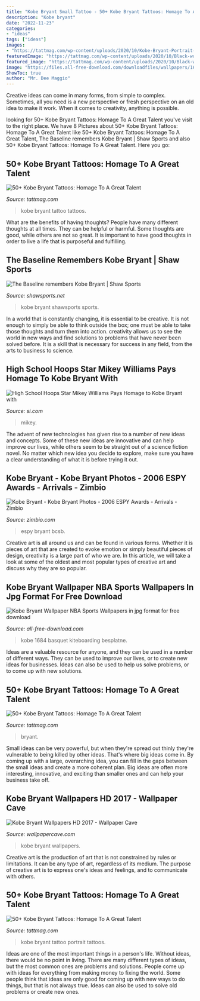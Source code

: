 ```yaml
---
title: "Kobe Bryant Small Tattoo - 50+ Kobe Bryant Tattoos: Homage To A Great Talent"
description: "Kobe bryant"
date: "2022-11-23"
categories:
- "ideas"
tags: ["ideas"]
images:
- "https://tattmag.com/wp-content/uploads/2020/10/Kobe-Bryant-Portrait-Tattoo-3-619x1024.jpg"
featuredImage: "https://tattmag.com/wp-content/uploads/2020/10/Black-work-Kobe-Bryant-Tattoo-2-768x984.jpg"
featured_image: "https://tattmag.com/wp-content/uploads/2020/10/Black-work-Kobe-Bryant-Tattoo-2-768x984.jpg"
image: "https://files.all-free-download.com/downloadfiles/wallpapers/1600_1200/kobe_bryant_wallpaper_nba_sports_1684.jpg"
ShowToc: true
author: "Mr. Dee Maggio"
---
```



Creative ideas can come in many forms, from simple to complex. Sometimes, all you need is a new perspective or fresh perspective on an old idea to make it work. When it comes to creativity, anything is possible.

	

		
looking for 50+ Kobe Bryant Tattoos: Homage To A Great Talent you've visit to the right place. We have 8 Pictures about 50+ Kobe Bryant Tattoos: Homage To A Great Talent like 50+ Kobe Bryant Tattoos: Homage To A Great Talent, The Baseline remembers Kobe Bryant | Shaw Sports and also 50+ Kobe Bryant Tattoos: Homage To A Great Talent. Here you go:
		
    
## 50+ Kobe Bryant Tattoos: Homage To A Great Talent

<img loading=lazy src="https://tattmag.com/wp-content/uploads/2020/10/Black-work-Kobe-Bryant-Tattoo-2-799x1024.jpg" onerror="this.onerror=null;this.src='https://tse2.mm.bing.net/th?id=OIP.hyNdP_BnFC-bc1YCcbG71wHaJf&amp;pid=15.1';" alt="50+ Kobe Bryant Tattoos: Homage To A Great Talent">

_Source: tattmag.com_

>kobe bryant tattoo tattoos. 

	

What are the benefits of having thoughts?
People have many different thoughts at all times. They can be helpful or harmful. Some thoughts are good, while others are not so great. It is important to have good thoughts in order to live a life that is purposeful and fulfilling.

    
## The Baseline Remembers Kobe Bryant | Shaw Sports

<img loading=lazy src="https://shawsports.net/wp-content/uploads/2020/01/Kobe-1024x1024.png" onerror="this.onerror=null;this.src='https://tse3.mm.bing.net/th?id=OIP.dIuhTahcWskp5nsszIpoxwHaHa&amp;pid=15.1';" alt="The Baseline remembers Kobe Bryant | Shaw Sports">

_Source: shawsports.net_

>kobe bryant shawsports sports. 

	

In a world that is constantly changing, it is essential to be creative. It is not enough to simply be able to think outside the box; one must be able to take those thoughts and turn them into action. creativity allows us to see the world in new ways and find solutions to problems that have never been solved before. It is a skill that is necessary for success in any field, from the arts to business to science.

    
## High School Hoops Star Mikey Williams Pays Homage To Kobe Bryant With

<img loading=lazy src="https://www.si.com/.image/t_share/MTcwMjgwMjgxMzE0NDM2NDMx/mikey-williams.jpg" onerror="this.onerror=null;this.src='https://tse2.mm.bing.net/th?id=OIP.4-wvFmgIRRaYY4vKoa0slQHaE8&amp;pid=15.1';" alt="High School Hoops Star Mikey Williams Pays Homage to Kobe Bryant with">

_Source: si.com_

>mikey. 

	

The advent of new technologies has given rise to a number of new ideas and concepts. Some of these new ideas are innovative and can help improve our lives, while others seem to be straight out of a science fiction novel. No matter which new idea you decide to explore, make sure you have a clear understanding of what it is before trying it out.

    
## Kobe Bryant - Kobe Bryant Photos - 2006 ESPY Awards - Arrivals - Zimbio

<img loading=lazy src="https://www4.pictures.gi.zimbio.com/2006+ESPY+Awards+Arrivals+Bcsb_owGjmCx.jpg" onerror="this.onerror=null;this.src='https://tse2.mm.bing.net/th?id=OIP.M3u8v5lQ1VtMCBoL4mzf_AHaLm&amp;pid=15.1';" alt="Kobe Bryant - Kobe Bryant Photos - 2006 ESPY Awards - Arrivals - Zimbio">

_Source: zimbio.com_

>espy bryant bcsb. 

	

Creative art is all around us and can be found in various forms. Whether it is pieces of art that are created to evoke emotion or simply beautiful pieces of design, creativity is a large part of who we are. In this article, we will take a look at some of the oldest and most popular types of creative art and discuss why they are so popular.

    
## Kobe Bryant Wallpaper NBA Sports Wallpapers In Jpg Format For Free Download

<img loading=lazy src="https://files.all-free-download.com/downloadfiles/wallpapers/1600_1200/kobe_bryant_wallpaper_nba_sports_1684.jpg" onerror="this.onerror=null;this.src='https://tse3.mm.bing.net/th?id=OIP.2SXnYV_5ICIhpcCZhYIwWwHaFj&amp;pid=15.1';" alt="Kobe Bryant Wallpaper NBA Sports Wallpapers in jpg format for free download">

_Source: all-free-download.com_

>kobe 1684 basquet kiteboarding besplatne. 

	

Ideas are a valuable resource for anyone, and they can be used in a number of different ways. They can be used to improve our lives, or to create new ideas for businesses. Ideas can also be used to help us solve problems, or to come up with new solutions.

    
## 50+ Kobe Bryant Tattoos: Homage To A Great Talent

<img loading=lazy src="https://tattmag.com/wp-content/uploads/2020/10/Black-work-Kobe-Bryant-Tattoo-2-768x984.jpg" onerror="this.onerror=null;this.src='https://tse4.mm.bing.net/th?id=OIP.9aG-Hp8k7v4l0CDk7upBMwHaJf&amp;pid=15.1';" alt="50+ Kobe Bryant Tattoos: Homage To A Great Talent">

_Source: tattmag.com_

>bryant. 

	

Small ideas can be very powerful, but when they're spread out thinly they're vulnerable to being killed by other ideas. That's where big ideas come in. By coming up with a large, overarching idea, you can fill in the gaps between the small ideas and create a more coherent plan. Big ideas are often more interesting, innovative, and exciting than smaller ones and can help your business take off.

    
## Kobe Bryant Wallpapers HD 2017 - Wallpaper Cave

<img loading=lazy src="https://wallpapercave.com/wp/wc1748729.jpg" onerror="this.onerror=null;this.src='https://tse1.mm.bing.net/th?id=OIP.ILXRE5WohB8dO5n5UqbPWQHaKH&amp;pid=15.1';" alt="Kobe Bryant Wallpapers HD 2017 - Wallpaper Cave">

_Source: wallpapercave.com_

>kobe bryant wallpapers. 

	

Creative art is the production of art that is not constrained by rules or limitations. It can be any type of art, regardless of its medium. The purpose of creative art is to express one's ideas and feelings, and to communicate with others.

    
## 50+ Kobe Bryant Tattoos: Homage To A Great Talent

<img loading=lazy src="https://tattmag.com/wp-content/uploads/2020/10/Kobe-Bryant-Portrait-Tattoo-3-619x1024.jpg" onerror="this.onerror=null;this.src='https://tse3.mm.bing.net/th?id=OIP.95H9H21_r762KR2S6pN3BAHaMQ&amp;pid=15.1';" alt="50+ Kobe Bryant Tattoos: Homage To A Great Talent">

_Source: tattmag.com_

>kobe bryant tattoo portrait tattoos. 

	

Ideas are one of the most important things in a person's life. Without ideas, there would be no point in living. There are many different types of ideas, but the most common ones are problems and solutions. People come up with ideas for everything from making money to fixing the world. Some people think that ideas are only good for coming up with new ways to do things, but that is not always true. Ideas can also be used to solve old problems or create new ones.


